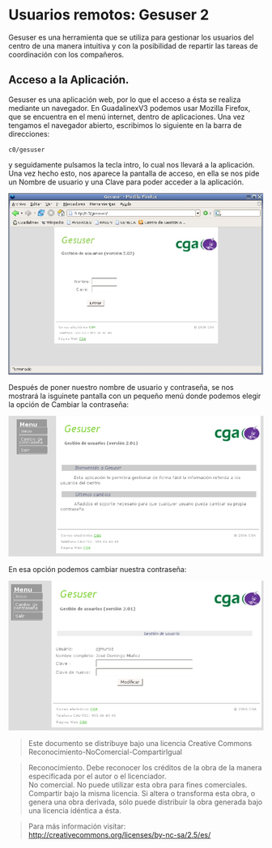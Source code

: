 # Usuarios remotos: Gesuser 2

Gesuser es una herramienta que se utiliza para gestionar los usuarios del centro de una manera intuitiva y con la posibilidad de repartir las tareas de coordinación con los compañeros.  
  
## Acceso a la Aplicación.

Gesuser es una aplicación web, por lo que el acceso a ésta se realiza mediante un navegador. En GuadalinexV3 podemos usar Mozilla Firefox, que se encuentra en el menú internet, dentro de aplicaciones. Una vez tengamos el navegador abierto, escribimos lo siguiente en la barra de direcciones:

    c0/gesuser  

y seguidamente pulsamos la tecla intro, lo cual nos llevará a la aplicación. Una vez hecho esto, nos aparece la pantalla de acceso, en ella se nos pide un Nombre de usuario y una Clave para poder acceder a la aplicación.  
  
![gesuser](../img/gesuser3.1.eps.jpg "gesuser")  
 
Después de poner nuestro nombre de usuario y contraseña, se nos mostrará la isguinete pantalla con un pequeño menú donde podemos elegir la opción de Cambiar la contraseña:  

![gu](../img/gu1.png "gu")  

En esa opción podemos cambiar nuestra contraseña:  
  
![gu](../img/gu2.png "gu")  
 

> Este documento se distribuye bajo una licencia Creative Commons Reconocimiento-NoComercial-CompartirIgual  
  
> Reconocimiento. Debe reconocer los créditos de la obra de la manera especificada por el autor o el licenciador.  
> No comercial. No puede utilizar esta obra para fines comerciales.  
> Compartir bajo la misma licencia. Si altera o transforma esta obra, o genera una obra derivada, sólo puede distribuir la obra generada bajo una licencia idéntica a ésta.  
  
  
> Para más información visitar: http://creativecommons.org/licenses/by-nc-sa/2.5/es/